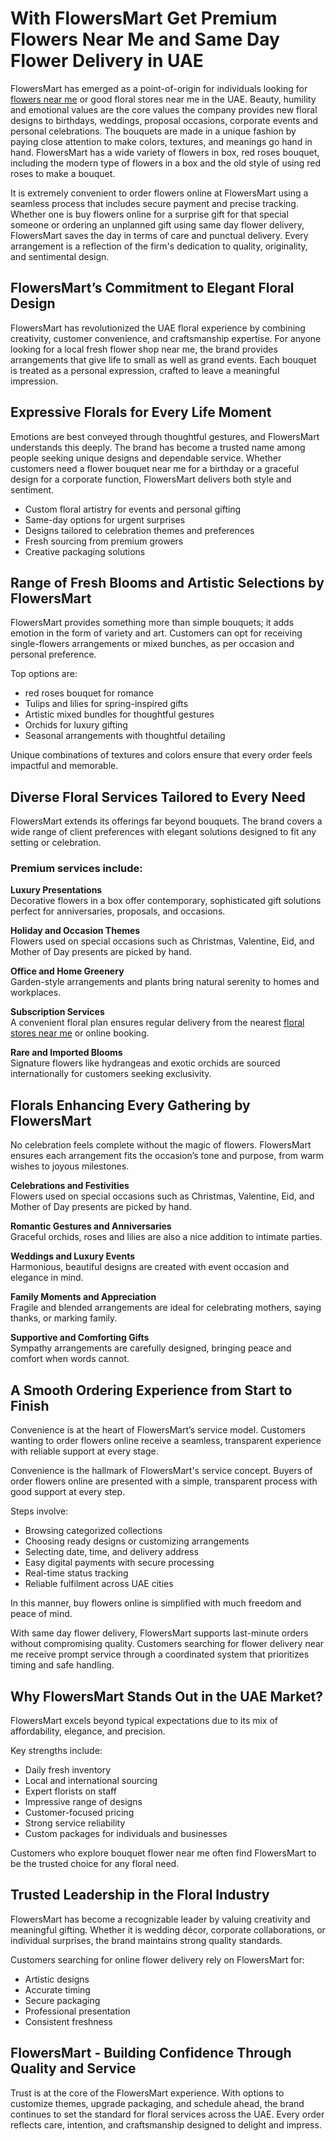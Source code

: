 # With FlowersMart Get Premium Flowers Near Me and Same Day Flower Delivery in UAE

FlowersMart has emerged as a point-of-origin for individuals looking for [flowers near me](https://flowersmart.ae/) or good floral stores near me in the UAE. Beauty, humility and emotional values are the core values the company provides new floral designs to birthdays, weddings, proposal occasions, corporate events and personal celebrations. The bouquets are made in a unique fashion by paying close attention to make colors, textures, and meanings go hand in hand. FlowersMart has a wide variety of flowers in box, red roses bouquet, including the modern type of flowers in a box and the old style of using red roses to make a bouquet.

It is extremely convenient to order flowers online at FlowersMart using a seamless process that includes secure payment and precise tracking. Whether one is buy flowers online for a surprise gift for that special someone or ordering an unplanned gift using same day flower delivery, FlowersMart saves the day in terms of care and punctual delivery. Every arrangement is a reflection of the firm's dedication to quality, originality, and sentimental design.

## FlowersMart’s Commitment to Elegant Floral Design

FlowersMart has revolutionized the UAE floral experience by combining creativity, customer convenience, and craftsmanship expertise. For anyone looking for a local fresh flower shop near me, the brand provides arrangements that give life to small as well as grand events. Each bouquet is treated as a personal expression, crafted to leave a meaningful impression.

## Expressive Florals for Every Life Moment

Emotions are best conveyed through thoughtful gestures, and FlowersMart understands this deeply. The brand has become a trusted name among people seeking unique designs and dependable service. Whether customers need a flower bouquet near me for a birthday or a graceful design for a corporate function, FlowersMart delivers both style and sentiment.

- Custom floral artistry for events and personal gifting  
- Same-day options for urgent surprises  
- Designs tailored to celebration themes and preferences  
- Fresh sourcing from premium growers  
- Creative packaging solutions  

## Range of Fresh Blooms and Artistic Selections by FlowersMart

FlowersMart provides something more than simple bouquets; it adds emotion in the form of variety and art. Customers can opt for receiving single-flowers arrangements or mixed bunches, as per occasion and personal preference.

Top options are:  
- red roses bouquet for romance  
- Tulips and lilies for spring-inspired gifts  
- Artistic mixed bundles for thoughtful gestures  
- Orchids for luxury gifting  
- Seasonal arrangements with thoughtful detailing  

Unique combinations of textures and colors ensure that every order feels impactful and memorable.

## Diverse Floral Services Tailored to Every Need

FlowersMart extends its offerings far beyond bouquets. The brand covers a wide range of client preferences with elegant solutions designed to fit any setting or celebration.

### Premium services include:
**Luxury Presentations**  
Decorative flowers in a box offer contemporary, sophisticated gift solutions perfect for anniversaries, proposals, and occasions.

**Holiday and Occasion Themes**  
Flowers used on special occasions such as Christmas, Valentine, Eid, and Mother of Day presents are picked by hand.

**Office and Home Greenery**  
Garden-style arrangements and plants bring natural serenity to homes and workplaces.

**Subscription Services**  
A convenient floral plan ensures regular delivery from the nearest [floral stores near me](https://flowersmart.ae/) or online booking.

**Rare and Imported Blooms**  
Signature flowers like hydrangeas and exotic orchids are sourced internationally for customers seeking exclusivity.

## Florals Enhancing Every Gathering by FlowersMart

No celebration feels complete without the magic of flowers. FlowersMart ensures each arrangement fits the occasion’s tone and purpose, from warm wishes to joyous milestones.

**Celebrations and Festivities**  
Flowers used on special occasions such as Christmas, Valentine, Eid, and Mother of Day presents are picked by hand.

**Romantic Gestures and Anniversaries**  
Graceful orchids, roses and lilies are also a nice addition to intimate parties.

**Weddings and Luxury Events**  
Harmonious, beautiful designs are created with event occasion and elegance in mind.

**Family Moments and Appreciation**  
Fragile and blended arrangements are ideal for celebrating mothers, saying thanks, or marking family.

**Supportive and Comforting Gifts**  
Sympathy arrangements are carefully designed, bringing peace and comfort when words cannot.

## A Smooth Ordering Experience from Start to Finish

Convenience is at the heart of FlowersMart’s service model. Customers wanting to order flowers online receive a seamless, transparent experience with reliable support at every stage.

Convenience is the hallmark of FlowersMart's service concept. Buyers of order flowers online are presented with a simple, transparent process with good support at every step.

Steps involve:  
- Browsing categorized collections  
- Choosing ready designs or customizing arrangements  
- Selecting date, time, and delivery address  
- Easy digital payments with secure processing  
- Real-time status tracking  
- Reliable fulfilment across UAE cities  

In this manner, buy flowers online  is simplified with much freedom and peace of mind.

With same day flower delivery, FlowersMart supports last-minute orders without compromising quality. Customers searching for flower delivery near me receive prompt service through a coordinated system that prioritizes timing and safe handling.

## Why FlowersMart Stands Out in the UAE Market?

FlowersMart excels beyond typical expectations due to its mix of affordability, elegance, and precision.

Key strengths include:  
- Daily fresh inventory  
- Local and international sourcing  
- Expert florists on staff  
- Impressive range of designs  
- Customer-focused pricing  
- Strong service reliability  
- Custom packages for individuals and businesses  

Customers who explore bouquet flower near me often find FlowersMart to be the trusted choice for any floral need.

## Trusted Leadership in the Floral Industry

FlowersMart has become a recognizable leader by valuing creativity and meaningful gifting. Whether it is wedding décor, corporate collaborations, or individual surprises, the brand maintains strong quality standards.

Customers searching for online flower delivery rely on FlowersMart for:  
- Artistic designs  
- Accurate timing  
- Secure packaging  
- Professional presentation  
- Consistent freshness  

## FlowersMart - Building Confidence Through Quality and Service

Trust is at the core of the FlowersMart experience. With options to customize themes, upgrade packaging, and schedule ahead, the brand continues to set the standard for floral services across the UAE. Every order reflects care, intention, and craftsmanship designed to delight and impress.
  
